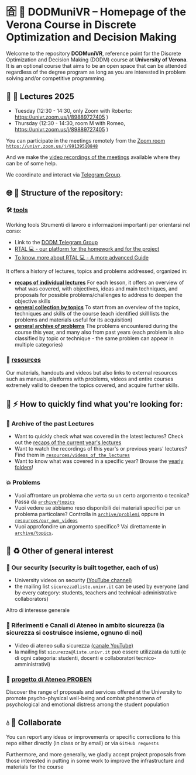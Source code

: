 # 🈴 🎒 DODMuniVR – Homepage of the Verona Course in Discrete Optimization and Decision Making

Welcome to the repository **DODMuniVR**, reference point for the Discrete Optimization and Decision Making (DODM) course at **University of Verona**. It is an optional course that aims to be an open space that can be attended regardless of the degree program as long as you are interested in problem solving and/or competitive programming.

## 🍵 👀 Lectures 2025

  - Tuesday (12:30 - 14:30, only Zoom with Roberto: https://univr.zoom.us/j/89889727405 )
  - Thursday (12:30 - 14:30, room M with Romeo, https://univr.zoom.us/j/89889727405 )

You can participate in the meetings remotely from the [Zoom room `https://univr.zoom.us/j/99139510848`](https://univr.zoom.us/j/99139510848)

And we make the [video recordings of the meetings](https://univr.cloud.panopto.eu/Panopto/Pages/Sessions/List.aspx?folderID=398f0a42-ab4c-4297-9712-b29c00b9f367) available where they can be of some help.


We coordinate and interact via [Telegram Group](https://t.me/DiscreteOptimization).


## 🌐 🚀 Structure of the repository:

### 🛠️ [tools](tools/)
Working tools Strumenti di lavoro e informazioni importanti per orientarsi nel corso:

- Link to the [DODM Telegram Group](https://t.me/DiscreteOptimization)
- [RTAL 💻 - our platform for the homework and for the project](tools/)
- [To know more about RTAL 💻 - A more advanced Guide](tools/IT_the-TALight-Problem-Solver-Tutorial1-internet-server.md💻)

It offers a history of lectures, topics and problems addressed, organized in:
- **[recaps of individual lectures](archive/lectures/)**
For each lesson, it offers an overview of what was covered, with objectives, ideas and main techniques, and proposals for possible problems/challenges to address to deepen the objective skills
- **[general collection by topics](archive/topics/)**
To start from an overview of the topics, techniques and skills of the course (each identified skill lists the problems and materials useful for its acquisition)
- **[general archive of problems](archive/problems/)** 
The problems encountered during the course this year, and many also from past years (each problem is also classified by topic or technique - the same problem can appear in multiple categories)

### 💍 [resources](resources/)  
  Our materials, handouts and videos but also links to external resources such as manuals, platforms with problems, videos and entire courses extremely valid to deepen the topics covered, and acquire further skills.

## 🔎 ⚡ How to quickly find what you're looking for: 

### 📓 Archive of the past Lectures
- Want to quickly check what was covered in the latest lectures? Check out the [recaps of the current year's lectures](archive/lectures/2025/)
- Want to watch the recordings of this year's or previous years' lectures? Find them in [`resources/videos_of_the_lectures`](resources/videos_of_the_lectures)
- Want to know what was covered in a specific year? Browse the [yearly folders](archive/lectures/)!

### 💥 Problems
- Vuoi affrontare un problema che verta su un certo argomento o tecnica? Passa da [`archive/topics`](archive/topics/)
- Vuoi vedere se abbiamo reso disponibili dei materiali specifici per un problema particolare? Controlla in [`archive/problemi`](archive/problemi/) oppure in [`resources/our_own_videos`](resources/our_own_videos)
- Vuoi approfondire un argomento specifico? Vai direttamente in [`archive/topics`](archive/topics/).


## 📯 ♻️  Other of general interest

### 🚨 Our security (security is built together, each of us)

- University videos on security [(YouTube channel)](https://www.youtube.com/watch?v=Y66P9Y8GFkA)
- the mailing list `sicurezza@liste.univr.it` can be used by everyone (and by every category: students, teachers and technical-administrative collaborators)

Altro di interesse generale

### 🚨 Riferimenti e Canali di Ateneo in ambito sicurezza (la sicurezza si costruisce insieme, ognuno di noi)
- Video di ateneo sulla sicurezza [(canale YouTube)](https://www.youtube.com/watch?v=Y66P9Y8GFkA)
- la mailing list `sicurezza@liste.univr.it` può essere utilizzata da tutti (e di ogni categoria: studenti, docenti e collaboratori tecnico-amministrativi)

### 🌱 [progetto di Ateneo PROBEN](tools/stuff/progetto_PROBEN/)
  Discover the range of proposals and services offered at the University to promote psycho-physical well-being and combat phenomena of psychological and emotional distress among the student population


## 💧 💯 Collaborate

You can report any ideas or improvements or specific corrections to this repo either directly (in class or by email) or via `GitHub requests`

Furthermore, and more generally, we gladly accept project proposals from those interested in putting in some work to improve the infrastructure and materials for the course